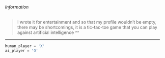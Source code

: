

###### Information
> I wrote it for entertainment and so that my profile wouldn’t be empty, there may be shortcomings, it is a tic-tac-toe game that you can play against artificial intelligence ^^



------------


```python
human_player = 'X'
ai_player = 'O'
```
